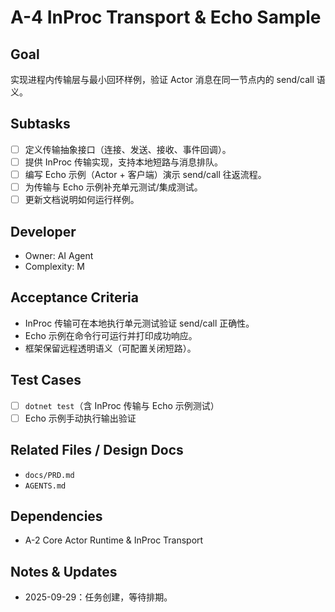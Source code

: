 # A-4 InProc Transport & Echo Sample

## Goal
实现进程内传输层与最小回环样例，验证 Actor 消息在同一节点内的 send/call 语义。

## Subtasks
- [ ] 定义传输抽象接口（连接、发送、接收、事件回调）。
- [ ] 提供 InProc 传输实现，支持本地短路与消息排队。
- [ ] 编写 Echo 示例（Actor + 客户端）演示 send/call 往返流程。
- [ ] 为传输与 Echo 示例补充单元测试/集成测试。
- [ ] 更新文档说明如何运行样例。

## Developer
- Owner: AI Agent
- Complexity: M

## Acceptance Criteria
- InProc 传输可在本地执行单元测试验证 send/call 正确性。
- Echo 示例在命令行可运行并打印成功响应。
- 框架保留远程透明语义（可配置关闭短路）。

## Test Cases
- [ ] `dotnet test`（含 InProc 传输与 Echo 示例测试）
- [ ] Echo 示例手动执行输出验证

## Related Files / Design Docs
- `docs/PRD.md`
- `AGENTS.md`

## Dependencies
- A-2 Core Actor Runtime & InProc Transport

## Notes & Updates
- 2025-09-29：任务创建，等待排期。
